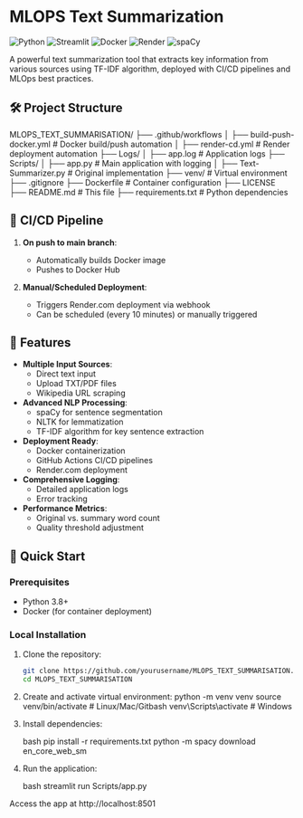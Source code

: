 # MLOPS Text Summarization

![Python](https://img.shields.io/badge/Python-3.8%2B-blue)
![Streamlit](https://img.shields.io/badge/Streamlit-1.22.0-FF4B4B)
![Docker](https://img.shields.io/badge/Docker-20.10.0-blue?logo=docker)
![Render](https://img.shields.io/badge/Render-Cloud%20Hosting-46E3B7?logo=render)
![spaCy](https://img.shields.io/badge/spaCy-3.5.0-09A3D5)


A powerful text summarization tool that extracts key information from various sources using TF-IDF algorithm, deployed with CI/CD pipelines and MLOps best practices.

## 🛠️ Project Structure
MLOPS_TEXT_SUMMARISATION/
├── .github/workflows
│   ├── build-push-docker.yml    # Docker build/push automation
│   ├── render-cd.yml           # Render deployment automation
├── Logs/
│   ├── app.log                 # Application logs
├── Scripts/
│   ├── app.py                  # Main application with logging
│   ├── Text-Summarizer.py      # Original implementation
├── venv/                       # Virtual environment
├── .gitignore
├── Dockerfile                  # Container configuration
├── LICENSE
├── README.md                   # This file
├── requirements.txt            # Python dependencies

## 🔧 CI/CD Pipeline

1. **On push to main branch**:
   - Automatically builds Docker image
   - Pushes to Docker Hub

2. **Manual/Scheduled Deployment**:
   - Triggers Render.com deployment via webhook
   - Can be scheduled (every 10 minutes) or manually triggered

## 🌟 Features

- **Multiple Input Sources**:
  - Direct text input
  - Upload TXT/PDF files
  - Wikipedia URL scraping
- **Advanced NLP Processing**:
  - spaCy for sentence segmentation
  - NLTK for lemmatization
  - TF-IDF algorithm for key sentence extraction
- **Deployment Ready**:
  - Docker containerization
  - GitHub Actions CI/CD pipelines
  - Render.com deployment
- **Comprehensive Logging**:
  - Detailed application logs
  - Error tracking
- **Performance Metrics**:
  - Original vs. summary word count
  - Quality threshold adjustment

## 🚀 Quick Start

### Prerequisites
- Python 3.8+
- Docker (for container deployment)

### Local Installation
1. Clone the repository:
   ```bash
   git clone https://github.com/yourusername/MLOPS_TEXT_SUMMARISATION.git
   cd MLOPS_TEXT_SUMMARISATION

2. Create and activate virtual environment:
    python -m venv venv
    source venv/bin/activate  # Linux/Mac/Gitbash
    venv\Scripts\activate     # Windows
3. Install dependencies:

    bash
    pip install -r requirements.txt
    python -m spacy download en_core_web_sm
4. Run the application:

    bash
    streamlit run Scripts/app.py

Access the app at http://localhost:8501

